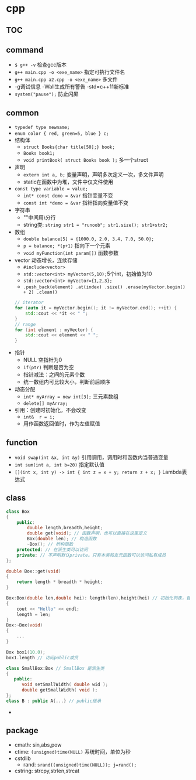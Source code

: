 # cpp

## TOC



## command
- `$ g++ -v` 检查gcc版本
- `g++ main.cpp -o <exe_name>` 指定可执行文件名
- `g++ main.cpp a2.cpp -o <exe_name>` 多文件
- -g调试信息 -Wall生成所有警告 -std=c++11新标准
- `system("pause");` 防止闪屏

## common
- `typedef type newname;`
- `enum color { red, green=5, blue } c;`
- 结构体
    - `struct Books{char title[50];} book;`
    - `Books book1;`
    - `void printBook( struct Books book );` 多一个struct
- 声明
    - `extern int a, b;` 变量声明，声明多次定义一次，多文件声明
    - static在函数中为堆，文件中仅文件使用
- `const type variable = value;`
    - `int* const demo = &var` 指针变量不变
    - `const int *demo = &var` 指针指向变量值不变
- 字符串
    - ""中间用\分行
    - string类: `string str1 = "runoob"; str1.size(); str1+str2;`
- 数组
    - `double balance[5] = {1000.0, 2.0, 3.4, 7.0, 50.0};`
    - `p = balance; *(p+1)` 指向下一个元素
    - `void myFunction(int param[])` 函数参数
- vector 动态增长，连续存储
    - `#include<vector>`
    - `std::vector<int> myVector(5,10);`5个int，初始值为10
    - `std::vector<int> myVector={1,2,3};`
    - `.push_back(element) .at(index) .size() .erase(myVector.begin() + 2) .clean()`
    ```cpp
    // iterator
    for (auto it = myVector.begin(); it != myVector.end(); ++it) {
        std::cout << *it << " ";
    }
    // range
    for (int element : myVector) {
        std::cout << element << " ";
    }
    ```
- 指针
    - NULL 空指针为0
    - `if(ptr)` 判断是否为空
    - 指针减法：之间的元素个数
    - 统一数组内可比较大小，判断前后顺序
- 动态分配
    - `int* myArray = new int[3];` 三元素数组
    - `delete[] myArray;`
- 引用：创建时初始化，不会改变
    - `int&  r = i;`
    - 用作函数返回值时，作为左值赋值

## function
- `void swap(int &x, int &y)` 引用调用，调用时和函数内当普通变量
- `int sum(int a, int b=20)` 指定默认值
- `[](int x, int y) -> int { int z = x + y; return z + x; }` Lambda表达式

## class
```cpp
class Box
{
    public:
        double length,breadth,height;
        double get(void); // 函数声明，也可以直接在这里定义
        Box(double len); // 构造函数
        ~Box(); // 析构函数
    protected: // 在派生类可以访问
    private: // 不声明默认private。只有本类和友元函数可以访问私有成员
};

double Box::get(void)
{
    return length * breadth * height;
}

Box:Box(double len,double hei): length(len),height(hei) // 初始化列表，替代函数内的初始化赋值
{
    cout << "Hello" << endl;
    length = len;
}
Box:~Box(void)
{
    ...
}

Box box1(10.0);
box1.length // 访问public成员

class SmallBox:Box // SmallBox 是派生类
{
   public:
      void setSmallWidth( double wid );
      double getSmallWidth( void );
};
class B : public A{...} // public继承
```
- 

## package
- cmath: sin,abs,pow
- ctime: `(unsigned)time(NULL)` 系统时间，单位为秒
- cstdlib
    - rand: `srand((unsigned)time(NULL)); j=rand();`
- cstring: strcpy,strlen,strcat
